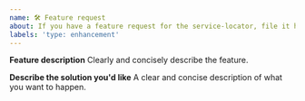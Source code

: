 ```yaml
---
name: 🛠 Feature request
about: If you have a feature request for the service-locator, file it here.
labels: 'type: enhancement'
---
```


**Feature description**
Clearly and concisely describe the feature.

**Describe the solution you'd like**
A clear and concise description of what you want to happen.